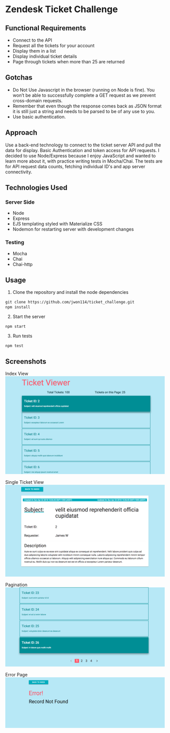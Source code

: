 # Zendesk Ticket Challenge

## Functional Requirements

* Connect to the API
* Request all the tickets for your account
* Display them in a list
* Display individual ticket details
* Page through tickets when more than 25 are returned

## Gotchas

* Do Not Use ​Javascript in the browser (running on Node is fine). You won’t be able to successfully complete a GET request as we prevent cross-domain requests.
* Remember that even though the response comes back as JSON format it is still just a string and needs to be parsed to be of any use to you.
* Use basic authentication.

## Approach

Use a back-end technology to connect to the ticket server API and pull the data for display. Basic Authentication and token access for API requests. I decided to use Node/Express because I enjoy JavaScript and wanted to learn more about it, with practice writing tests in Mocha/Chai. The tests are for API request data counts, fetching individual ID's and app server connectivity.

## Technologies Used

### Server Side
* Node
* Express
* EJS templating styled with Materialize CSS
* Nodemon for restarting server with development changes

### Testing
* Mocha
* Chai
* Chai-http

## Usage

1. Clone the repository and install the node dependencies
  ```
  git clone https://github.com/jwon114/ticket_challenge.git
  npm install
  ```

2. Start the server 
  ```
  npm start
  ```

3. Run tests
  ```
  npm test
  ```

## Screenshots

Index View
![alt text](https://github.com/jwon114/ticket_challenge/raw/master/screenshots/index.png "All Tickets Index View")

Single Ticket View
![alt text](https://github.com/jwon114/ticket_challenge/raw/master/screenshots/single_ticket.png "Single Ticket View")

Pagination
![alt text](https://github.com/jwon114/ticket_challenge/raw/master/screenshots/pagination.png "Pagination")

Error Page
![alt text](https://github.com/jwon114/ticket_challenge/raw/master/screenshots/error.png "Page Error View")
